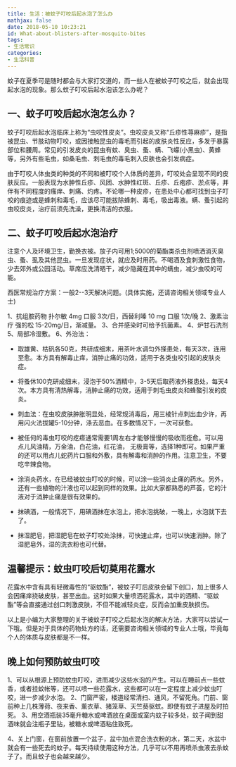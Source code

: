 ```yaml
---
title: 生活：被蚊子叮咬后起水泡了怎么办
mathjax: false
date: 2018-05-10 10:23:21
id: What-about-blisters-after-mosquito-bites
tags:
- 生活常识
categories:
- 生活科普
---
```


蚊子在夏季可是随时都会与大家打交道的，而一些人在被蚊子叮咬之后，就会出现起水泡的现象。那么蚊子叮咬后起水泡该怎么办呢？

<!---more--->

## 一、蚊子叮咬后起水泡怎么办？

蚊子叮咬后起水泡临床上称为“虫咬性皮炎”。虫咬皮炎又称“丘疹性荨麻疹”，是指被昆虫、节肢动物叮咬，或因接触昆虫的毒毛而引起的皮肤炎性反应，多发于暴露部位和腰周。常见的引发皮炎的昆虫有蚊、臭虫、蚤、螨、飞蠓(小黑虫)、黄蜂等，另外有些毛虫，如桑毛虫、刺毛虫的毒毛刺入皮肤也会引发病症。

由于叮咬人体虫类的种类的不同和被叮咬个人体质的差异，叮咬处会呈现不同的皮肤反应。一般表现为水肿性丘疹、风团、水肿性红斑、丘疹、丘疱疹、淤点等，并伴有不同程度的瘙痒、刺痛、灼疼。不论哪一种皮疹，在患处中心都可找到虫子叮咬的痕迹或是蜂刺和毒毛，应该尽可能拔除蜂刺、毒毛，吸出毒液。螨、蚤引起的虫咬皮炎，治疗前须先洗澡，更换清洁的衣服。

## 二、蚊子叮咬后起水泡治疗

注意个人及环境卫生，勤换衣被。放子内可用1;5000的菊酯类杀虫剂喷洒消灭臭虫、蚤、虱及其他昆虫。一旦发现症状，就应及时用药。不喝酒及食刺激性食物，少去郊外或公园活动。草席应洗清晒干，减少隐藏在其中的螨虫，减少虫咬的可能。

西医常规治疗方案：一般2--3天解决问题。(具体实施，还请咨询相关领域专业人士)

1、抗组胺药物 扑尔敏 4mg 口服 3次/日，西替利嗪 10 mg 口服 1次/晚
2、激素治疗 强的松 15-20mg/日，渐减量。
3、合并感染时可给予抗菌素。
4、炉甘石洗剂
5、局部冷湿敷。
6、外治法：

- 取雄黄、枯矾各50克，共研成细末，用茶叶水调匀外搽患处，每天3次，连用至愈。本方具有解毒止痒，消肿止痛的功效，适用于各类虫咬引起的皮肤炎症。

- 将蚤休100克研成细末，浸泡于50%酒精中，3-5天后取药液外搽患处，每天4次。本方具有清热解毒，消肿止痛的功效，适用于刺毛虫皮炎和蜂螯引发的皮炎。
- 刺血法：在虫咬皮肤肿胀明显处，经常规消毒后，用三棱针点刺出血少许，再用闪火法拔罐5-10分钟，涤去恶血。在多数情况下，一次可获愈。
- 被任何的毒虫叮咬的疙瘩通常需要1周左右才能够慢慢的吸收而痊愈。可以用点儿风油精，万金油，白花油，红花油， 无极膏等，选择1种即可。如果严重的还可以用点儿蛇药片口服和外敷，具有解毒和消肿的作用。注意卫生，不要吃辛辣食物。
- 涂消炎药水，在已经被蚊虫叮咬的时候，可以涂一些消炎止痛的药水。另外，还有一些植物的汁液也可以起到同样的效果。比如大家都熟悉的芦荟，它的汁液对于消肿止痛是很有效果的。
- 抹碘酒，一般情况下，用碘酒抹在水泡上，把水泡挑破，一晚上，水泡就下去了。
- 抹湿肥皂，把湿肥皂在蚊子叮咬处涂抹，可快速止痒，也可以快速消肿。除了湿肥皂外，湿的洗衣粉也可代替。

## **温馨提示：蚊虫叮咬后切莫用花露水**

花露水中含有具有轻微毒性的“驱蚊酯”，被蚊子叮后皮肤会留下创口，加上很多人会因痛痒挠破皮肤，甚至出血。这时如果大量喷洒花露水，其中的酒精、“驱蚊酯”等会直接通过创口刺激皮肤，不但不能减轻炎症，反而会加重皮肤损伤。

以上是小编为大家整理的关于被蚊子叮咬之后起水泡的解决方法，大家可以尝试一下哦。但是对于具体的药物处方的话，还需要咨询相关领域的专业人士哦，毕竟每个人的体质与皮肤都是不一样。

## **晚上如何预防蚊虫叮咬**

1、可以从根源上预防蚊虫叮咬，进而减少这些水泡的产生。可以在睡前点一些蚊香，或者挂蚊帐等，还可以喷一些花露水，这些都可以在一定程度上减少蚊虫叮咬，进一步减少水泡。
2、门窗严密，楼道经常清扫、通风，不留死角。门前、窗前种上几株薄荷、夜来香、薰衣草、猪笼草、天竺葵驱蚊。即使有蚊子进屋及时拍死。
3、用空酒瓶装35毫升糖水或啤酒放在桌面或室内蚊子较多处，蚊子闻到甜酒味就会注瓶子里钻，被糖水或啤酒粘住致死。 

4、关上门窗，在窗前放置一个盆子，盆中加点混合洗衣粉的水，第二天，水盆中就会有一些死去的蚊子。每天持续使用这种方法，几乎可以不用再喷杀虫液去杀蚊子了。而且蚊子也会越来越少。